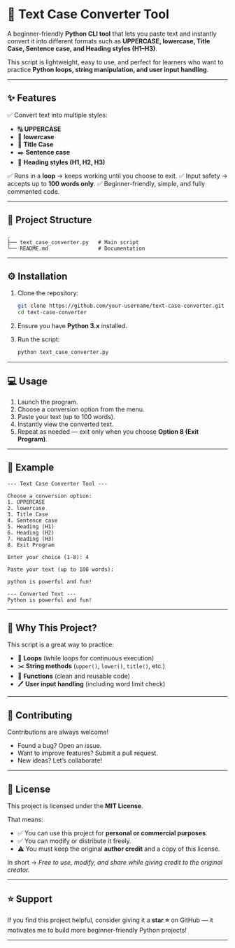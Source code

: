 
# 📝 Text Case Converter Tool

A beginner-friendly **Python CLI tool** that lets you paste text and instantly convert it into different formats such as **UPPERCASE, lowercase, Title Case, Sentence case, and Heading styles (H1–H3)**.

This script is lightweight, easy to use, and perfect for learners who want to practice **Python loops, string manipulation, and user input handling**.

---

## ✨ Features

✅ Convert text into multiple styles:

* 🔠 **UPPERCASE**
* 🔡 **lowercase**
* 📝 **Title Case**
* ✒️ **Sentence case**
* 📑 **Heading styles (H1, H2, H3)**

✅ Runs in a **loop** → keeps working until you choose to exit.
✅ Input safety → accepts up to **100 words only**.
✅ Beginner-friendly, simple, and fully commented code.

---

## 📂 Project Structure

```
.
├── text_case_converter.py   # Main script
└── README.md                # Documentation
```

---

## ⚙️ Installation

1. Clone the repository:

   ```bash
   git clone https://github.com/your-username/text-case-converter.git
   cd text-case-converter
   ```

2. Ensure you have **Python 3.x** installed.

3. Run the script:

   ```bash
   python text_case_converter.py
   ```

---

## 💻 Usage

1. Launch the program.
2. Choose a conversion option from the menu.
3. Paste your text (up to 100 words).
4. Instantly view the converted text.
5. Repeat as needed — exit only when you choose **Option 8 (Exit Program)**.

---

## 📸 Example

```
--- Text Case Converter Tool ---

Choose a conversion option:
1. UPPERCASE
2. lowercase
3. Title Case
4. Sentence case
5. Heading (H1)
6. Heading (H2)
7. Heading (H3)
8. Exit Program

Enter your choice (1-8): 4

Paste your text (up to 100 words):

python is powerful and fun!

--- Converted Text ---
Python is powerful and fun!
```

---

## 🎯 Why This Project?

This script is a great way to practice:

* 🔄 **Loops** (while loops for continuous execution)
* ✂️ **String methods** (`upper()`, `lower()`, `title()`, etc.)
* 🧩 **Functions** (clean and reusable code)
* 🖊️ **User input handling** (including word limit check)

---

## 🤝 Contributing

Contributions are always welcome!

* Found a bug? Open an issue.
* Want to improve features? Submit a pull request.
* New ideas? Let’s collaborate!

---

## 📜 License

This project is licensed under the **MIT License**.

That means:

* ✅ You can use this project for **personal or commercial purposes**.
* ✅ You can modify or distribute it freely.
* ⚠️ You must keep the original **author credit** and a copy of this license.

In short → *Free to use, modify, and share while giving credit to the original creator.*

---

## ⭐ Support

If you find this project helpful, consider giving it a **star ⭐** on GitHub — it motivates me to build more beginner-friendly Python projects!

---


